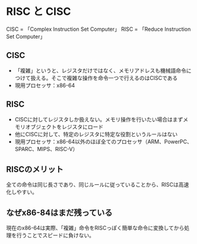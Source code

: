 # RISC と CISC

CISC = 「Complex Instruction Set Computer」
RISC = 「Reduce Instruction Set Computer」

## CISC

* 「複雑」というと、レジスタだけではなく、メモリアドレスも機械語命令につけて扱える。そこで複雑な操作を命令一つで行えるのはCISCである
* 現用プロセッサ：x86-64

## RISC

* CISCに対してレジスタしか扱えない。メモリ操作を行いたい場合はまずメモリオブジェクトをレジスタにロード
* 他にCISCに対して、特定のレジスタに特定な役割というルールはない
* 現用プロセッサ：x86-64以外のほぼ全てのプロセッサ（ARM、PowerPC、SPARC、MIPS、RISC-V）

## RISCのメリット

全ての命令は同じ長さであり、同じルールに従っていることから、RISCは高速化しやすい。

## なぜx86-84はまだ残っている

現在のx86-64は実際、「複雑」命令をRISCっぽく簡単な命令に変換してから処理を行うことでスピードに負けない。
